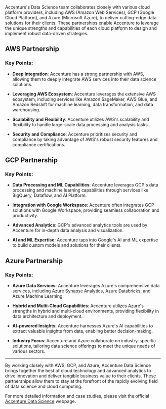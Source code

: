Accenture's Data Science team collaborates closely with various cloud platform providers, including AWS (Amazon Web Services), GCP (Google Cloud Platform), and Azure (Microsoft Azure), to deliver cutting-edge data solutions for their clients. These partnerships enable Accenture to leverage the unique strengths and capabilities of each cloud platform to design and implement robust data-driven strategies.

## AWS Partnership

### Key Points:

- **Deep Integration**: Accenture has a strong partnership with AWS, allowing them to deeply integrate AWS services into their data science solutions.
  
- **Leveraging AWS Ecosystem**: Accenture leverages the extensive AWS ecosystem, including services like Amazon SageMaker, AWS Glue, and Amazon Redshift for machine learning, data transformation, and data warehousing.

- **Scalability and Flexibility**: Accenture utilizes AWS's scalability and flexibility to handle large-scale data processing and analysis tasks.

- **Security and Compliance**: Accenture prioritizes security and compliance by taking advantage of AWS's robust security features and compliance certifications.

## GCP Partnership

### Key Points:

- **Data Processing and ML Capabilities**: Accenture leverages GCP's data processing and machine learning capabilities through services like BigQuery, Dataflow, and AI Platform.

- **Integration with Google Workspace**: Accenture often integrates GCP solutions with Google Workspace, providing seamless collaboration and productivity.

- **Advanced Analytics**: GCP's advanced analytics tools are used by Accenture for in-depth data analysis and visualization.

- **AI and ML Expertise**: Accenture taps into Google's AI and ML expertise to build custom models and solutions for their clients.

## Azure Partnership

### Key Points:

- **Azure Data Services**: Accenture leverages Azure's comprehensive data services, including Azure Synapse Analytics, Azure Databricks, and Azure Machine Learning.

- **Hybrid and Multi-Cloud Capabilities**: Accenture utilizes Azure's strengths in hybrid and multi-cloud environments, providing flexibility in data architecture and deployment.

- **AI-powered Insights**: Accenture harnesses Azure's AI capabilities to extract valuable insights from data, enabling better decision-making.

- **Industry Focus**: Accenture and Azure collaborate on industry-specific solutions, tailoring data science offerings to meet the unique needs of various sectors.

---

By working closely with AWS, GCP, and Azure, Accenture Data Science brings together the best of cloud technology and advanced analytics to drive innovation and deliver tangible business value to their clients. These partnerships allow them to stay at the forefront of the rapidly evolving field of data science and cloud computing.

For more detailed information and case studies, please visit the official [Accenture Data Science](https://www.accenture.com/us-en/services/applied-intelligence/industry-x-data-science) webpage.
